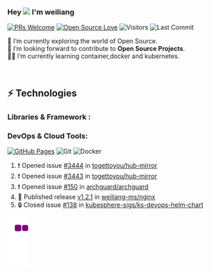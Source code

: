 


### Hey <img src="https://github.com/TheDudeThatCode/TheDudeThatCode/blob/master/Assets/Hi.gif" width="29px"> I'm weiliang


[![PRs Welcome](https://img.shields.io/badge/PRs-welcome-brightgreen.svg?style=flat&logo=github)](https://github.com/weiliang-ms)
[![Open Source Love](https://badges.frapsoft.com/os/v2/open-source.svg?v=103)](https://github.com/weiliang-ms)
<img alt="Visitors" src="https://komarev.com/ghpvc/?username=weiliang-ms&style=flat&labelColor=black&logo=github&label=PROFILE+VIEWS&color=29bf12"/>
<img alt="Last Commit" src="https://img.shields.io/github/last-commit/weiliang-ms/weiliang-ms?logo=markdown&label=LAST+UPDATE&color=29bf12&style=flat">


 🔭 I’m currently exploring the world of Open Source. <br/>
 :space_invader: I’m looking forward to contribute to **Open Source Projects**.<br/>
 👨‍💻 I’m currently learning  container,docker and kubernetes.<br/>

 <br/>




## ⚡ Technologies

### Libraries & Framework :

### DevOps & Cloud Tools:

<a href="#"><img alt="GitHub Pages" src="https://img.shields.io/badge/GitHub%20Pages-%23327FC7.svg?logo=github&logoColor=white"></a>
![Git](https://img.shields.io/badge/-Git-black?style=flat-square&logo=git)
![Docker](https://img.shields.io/badge/-Docker-black?style=flat-square&logo=docker)

<!-- <a href="#"><img alt="Postman" src="https://img.shields.io/badge/Postman-FF6C37?logo=postman&logoColor=white"></a>
<a href="#"><img alt="Vercel" src="https://img.shields.io/badge/Vercel%20-%23000000.svg?logo=vercel&logoColor=white"></a>

### Operating Systems:

![LINUX](https://img.shields.io/badge/linux-FCC624?logo=linux&logoColor=black&style=for-the-badge)

### Statistics 📈

[![Varghese's github activity graph](https://activity-graph.herokuapp.com/graph?username=weiliang-ms&theme=xcode)](https://git.io/starlightknown)
  <p align="center">
	
  <img width="48%" src="https://github-readme-stats.vercel.app/api?username=weiliang-ms&show_icons=true&theme=tokyonight" />
  <img width="48%" src="https://github-readme-streak-stats.herokuapp.com/?user=weiliang-ms&theme=tokyonight" />
</p>

# ⚡ Recent Activity

<!--START_SECTION:activity-->
1. ❗ Opened issue [#3444](https://github.com/togettoyou/hub-mirror/issues/3444) in [togettoyou/hub-mirror](https://github.com/togettoyou/hub-mirror)
2. ❗ Opened issue [#3443](https://github.com/togettoyou/hub-mirror/issues/3443) in [togettoyou/hub-mirror](https://github.com/togettoyou/hub-mirror)
3. ❗ Opened issue [#150](https://github.com/archguard/archguard/issues/150) in [archguard/archguard](https://github.com/archguard/archguard)
4. 🚀 Published release [v1.2.1](https://github.com/weiliang-ms/nginx/releases/tag/v1.2.1) in [weiliang-ms/nginx](https://github.com/weiliang-ms/nginx)
5. 🔒 Closed issue [#138](https://github.com/kubesphere-sigs/ks-devops-helm-chart/issues/138) in [kubesphere-sigs/ks-devops-helm-chart](https://github.com/kubesphere-sigs/ks-devops-helm-chart)
<!--END_SECTION:activity-->



![snakegif](https://github.com/weiliang-ms/weiliang-ms/blob/output/github-contribution-grid-snake.gif)











